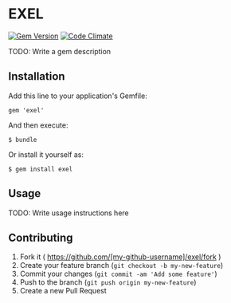 # EXEL
[![Gem Version](https://badge.fury.io/rb/exel.svg)](https://badge.fury.io/rb/exel)
[![Code Climate](https://codeclimate.com/github/47colborne/exel/badges/gpa.svg)](https://codeclimate.com/github/47colborne/exel)

TODO: Write a gem description

## Installation

Add this line to your application's Gemfile:

    gem 'exel'

And then execute:

    $ bundle

Or install it yourself as:

    $ gem install exel

## Usage

TODO: Write usage instructions here

## Contributing

1. Fork it ( https://github.com/[my-github-username]/exel/fork )
2. Create your feature branch (`git checkout -b my-new-feature`)
3. Commit your changes (`git commit -am 'Add some feature'`)
4. Push to the branch (`git push origin my-new-feature`)
5. Create a new Pull Request
